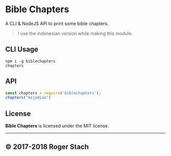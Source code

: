 # Bible Chapters
A CLI & NodeJS API to print some bible chapters.

> I use the indonesian version while making this module.

## CLI Usage
```
npm i -g biblechapters
chapters
```

## API
```javascript
const chapters = require('biblechapters');
chapters("kejadian")
```

## License
**Bible Chapters** is licensed under the MIT license.

___

## © 2017-2018 Roger Stach
